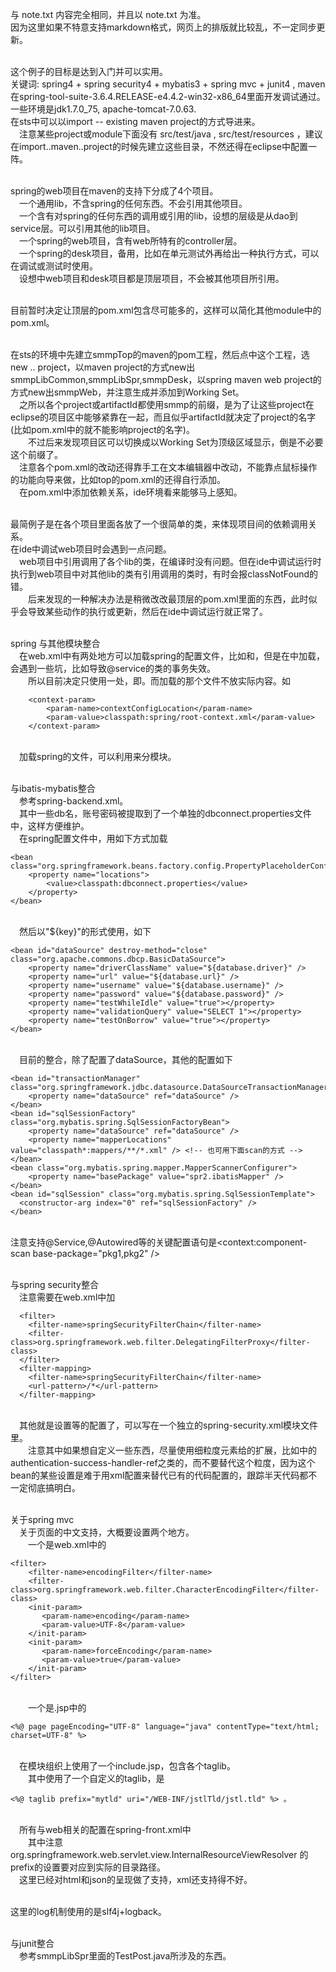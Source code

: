 与 note.txt 内容完全相同，并且以 note.txt 为准。
<br/>因为这里如果不特意支持markdown格式，网页上的排版就比较乱，不一定同步更新。


<br/>这个例子的目标是达到入门并可以实用。
<br/>关键词: spring4 + spring security4 + mybatis3 + spring mvc + junit4 , maven
<br/>在spring-tool-suite-3.6.4.RELEASE-e4.4.2-win32-x86_64里面开发调试通过。一些环境是jdk1.7.0_75, apache-tomcat-7.0.63.
<br/>在sts中可以以import -- existing maven project的方式导进来。
<br/>&emsp;注意某些project或module下面没有 src/test/java , src/test/resources ，建议在import..maven..project的时候先建立这些目录，不然还得在eclipse中配置一阵。


<br/>spring的web项目在maven的支持下分成了4个项目。
<br/>&emsp;一个通用lib，不含spring的任何东西。不会引用其他项目。
<br/>&emsp;一个含有对spring的任何东西的调用或引用的lib，设想的层级是从dao到service层。可以引用其他的lib项目。
<br/>&emsp;一个spring的web项目，含有web所特有的controller层。
<br/>&emsp;一个spring的desk项目，备用，比如在单元测试外再给出一种执行方式，可以在调试或测试时使用。
<br/>&emsp;设想中web项目和desk项目都是顶层项目，不会被其他项目所引用。

<br/>目前暂时决定让顶层的pom.xml包含尽可能多的<dependency>，这样可以简化其他module中的pom.xml。

<br/>在sts的环境中先建立smmpTop的maven的pom工程，然后点中这个工程，选new .. project，以maven project的方式new出smmpLibCommon,smmpLibSpr,smmpDesk，以spring maven web project的方式new出smmpWeb，并注意生成并添加到Working Set。
<br/>&emsp;之所以各个project或artifactId都使用smmp的前缀，是为了让这些project在eclipse的项目区中能够紧靠在一起，而且似乎artifactId就决定了project的名字(比如pom.xml中的<name>就不能影响project的名字)。
<br/>&emsp;&emsp;不过后来发现项目区可以切换成以Working Set为顶级区域显示，倒是不必要这个前缀了。
<br/>&emsp;注意各个pom.xml的改动还得靠手工在文本编辑器中改动，不能靠点鼠标操作的功能向导来做，比如top的pom.xml的<module>还得自行添加。
<br/>&emsp;在pom.xml中添加依赖关系，ide环境看来能够马上感知。


<br/>最简例子是在各个项目里面各放了一个很简单的类，来体现项目间的依赖调用关系。
<br/>在ide中调试web项目时会遇到一点问题。
<br/>&emsp;web项目中引用调用了各个lib的类，在编译时没有问题。但在ide中调试运行时执行到web项目中对其他lib的类有引用调用的类时，有时会报classNotFound的错。
<br/>&emsp;&emsp;后来发现的一种解决办法是稍微改改最顶层的pom.xml里面的东西，此时似乎会导致某些动作的执行或更新，然后在ide中调试运行就正常了。





<br/>spring 与其他模块整合
<br/>&emsp;在web.xml中有两处地方可以加载spring的配置文件，比如<context-param>和<servlet>，但是在<servlet>中加载，会遇到一些坑，比如导致@service的类的事务失效。
<br/>&emsp;&emsp;所以目前决定只使用一处，即<context-param>。而<servlet>加载的那个文件不放实际内容。如

        <context-param>
            <param-name>contextConfigLocation</param-name>
            <param-value>classpath:spring/root-context.xml</param-value>
        </context-param>
<br/>&emsp;加载spring的文件，可以利用<import>来分模块。

<br/>与ibatis-mybatis整合
<br/>&emsp;参考spring-backend.xml。
<br/>&emsp;其中一些db名，账号密码被提取到了一个单独的dbconnect.properties文件中，这样方便维护。
<br/>&emsp;在spring配置文件中，用如下方式加载

    <bean class="org.springframework.beans.factory.config.PropertyPlaceholderConfigurer">
        <property name="locations">
            <value>classpath:dbconnect.properties</value>
        </property>
    </bean>

<br/>&emsp;然后以"${key}"的形式使用，如下

    <bean id="dataSource" destroy-method="close" class="org.apache.commons.dbcp.BasicDataSource">
        <property name="driverClassName" value="${database.driver}" />
        <property name="url" value="${database.url}" />
        <property name="username" value="${database.username}" />
        <property name="password" value="${database.password}" />
        <property name="testWhileIdle" value="true"></property>
        <property name="validationQuery" value="SELECT 1"></property>
        <property name="testOnBorrow" value="true"></property>
    </bean>

<br/>&emsp;目前的整合，除了配置了dataSource，其他的配置如下

    <bean id="transactionManager" class="org.springframework.jdbc.datasource.DataSourceTransactionManager">
        <property name="dataSource" ref="dataSource" />
    </bean>
    <bean id="sqlSessionFactory" class="org.mybatis.spring.SqlSessionFactoryBean">
        <property name="dataSource" ref="dataSource" />        
        <property name="mapperLocations" value="classpath*:mappers/**/*.xml" /> <!-- 也可用下面scan的方式 -->
    </bean>
    <bean class="org.mybatis.spring.mapper.MapperScannerConfigurer">
        <property name="basePackage" value="spr2.ibatisMapper" />
    </bean>
    <bean id="sqlSession" class="org.mybatis.spring.SqlSessionTemplate">
	  <constructor-arg index="0" ref="sqlSessionFactory" />
    </bean>

<br/>注意支持@Service,@Autowired等的关键配置语句是<context:component-scan base-package="pkg1,pkg2" />


<br/>与spring security整合
<br/>&emsp;注意需要在web.xml中加

      <filter>
        <filter-name>springSecurityFilterChain</filter-name>
        <filter-class>org.springframework.web.filter.DelegatingFilterProxy</filter-class>
      </filter>
      <filter-mapping>
        <filter-name>springSecurityFilterChain</filter-name>
        <url-pattern>/*</url-pattern>
      </filter-mapping>

<br/>&emsp;其他就是设置<http>等的配置了，可以写在一个独立的spring-security.xml模块文件里。
<br/>&emsp;&emsp;注意其中如果想自定义一些东西，尽量使用细粒度元素给的扩展，比如<form-login>中的authentication-success-handler-ref之类的，而不要替代<form-login>这个粒度，因为这个bean的某些设置是难于用xml配置来替代已有的代码配置的，跟踪半天代码都不一定彻底搞明白。

<br/>关于spring mvc
<br/>&emsp;关于页面的中文支持，大概要设置两个地方。
<br/>&emsp;&emsp;一个是web.xml中的

	<filter>  
	    <filter-name>encodingFilter</filter-name>  
	    <filter-class>org.springframework.web.filter.CharacterEncodingFilter</filter-class>  
	    <init-param>  
	       <param-name>encoding</param-name>  
	       <param-value>UTF-8</param-value>  
	    </init-param>  
	    <init-param>  
	       <param-name>forceEncoding</param-name>  
	       <param-value>true</param-value>  
	    </init-param>  
	</filter>

<br/>&emsp;&emsp;一个是.jsp中的

	<%@ page pageEncoding="UTF-8" language="java" contentType="text/html; charset=UTF-8" %>

<br/>&emsp;在模块组织上使用了一个include.jsp，包含各个taglib。
<br/>&emsp;&emsp;其中使用了一个自定义的taglib，是

    <%@ taglib prefix="mytld" uri="/WEB-INF/jstlTld/jstl.tld" %> 。
    
<br/>&emsp;所有与web相关的配置在spring-front.xml中
<br/>&emsp;&emsp;其中注意 org.springframework.web.servlet.view.InternalResourceViewResolver 的prefix的设置要对应到实际的目录路径。
<br/>&emsp;这里已经对html和json的呈现做了支持，xml还支持得不好。

<br/>这里的log机制使用的是slf4j+logback。


<br/>与junit整合
<br/>&emsp;参考smmpLibSpr里面的TestPost.java所涉及的东西。





















